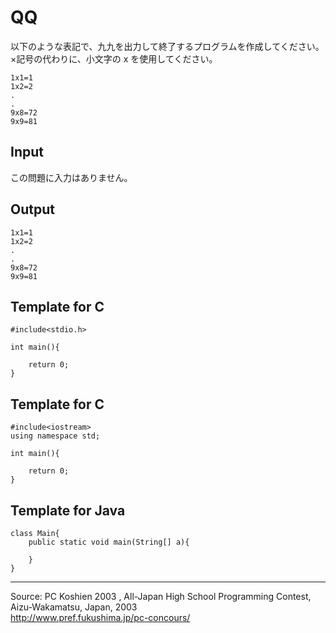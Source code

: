 # QQ

以下のような表記で、九九を出力して終了するプログラムを作成してください。×記号の代わりに、小文字の x を使用してください。

    1x1=1
    1x2=2
    .
    .
    9x8=72
    9x9=81

## Input

この問題に入力はありません。

## Output

    1x1=1
    1x2=2
    .
    .
    9x8=72
    9x9=81

## Template for C

    #include<stdio.h>

    int main(){

        return 0;
    }

## Template for C

    #include<iostream>
    using namespace std;

    int main(){

        return 0;
    }

## Template for Java

    class Main{
        public static void main(String[] a){

        }
    }

* * *

Source: PC Koshien 2003 , All-Japan High School Programming Contest, Aizu-Wakamatsu, Japan, 2003   
<http://www.pref.fukushima.jp/pc-concours/>